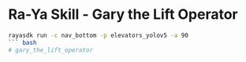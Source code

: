 # Ra-Ya Skill - Gary the Lift Operator

``` bash
rayasdk run -c nav_bottom -p elevators_yolov5 -a 90
``` bash
# gary_the_lift_operator
